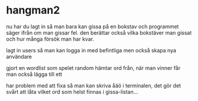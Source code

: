 # hangman2

nu har du lagt in så man bara kan gissa på en bokstav och programmet säger ifrån om man gissar fel.
den berättar också vilka bokstäver man gissat och hur många försök man har kvar.

lagt in users så man kan logga in med befintliga men också skapa nya användare

gjort en wordlist som spelet random hämtar ord från, när man vinner får man också lägga till ett

har problem med att fixa så man kan skriva åäö i terminalen, det gör det svårt att låta vilket ord som helst finnas i gissa-listan... 